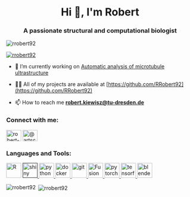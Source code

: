 <h1 align="center">Hi 👋, I'm Robert</h1>
<h3 align="center">A passionate structural and computational biologist</h3>

<p align="left"> <img src="https://komarev.com/ghpvc/?username=rrobert92&label=Profile%20views&color=0e75b6&style=flat" alt="rrobert92" /> </p>

<p align="left"> <a href="https://github.com/ryo-ma/github-profile-trophy"><img src="https://github-profile-trophy.vercel.app/?username=rrobert92" alt="rrobert92" /></a> </p>

- 🔭 I’m currently working on [Automatic analysis of microtubule ultrastructure](https://github.com/RRobert92/MT_Analysis)

- 👨‍💻 All of my projects are available at [https://github.com/RRobert92](https://github.com/RRobert92)

- 📫 How to reach me **robert.kiewisz@tu-dresden.de**

<p align="left">
<h3 align="left">Connect with me:</h3>
<a href="https://linkedin.com/in/robert-kiewisz" target="blank"><img align="center" src="https://cdn.jsdelivr.net/npm/simple-icons@3.0.1/icons/linkedin.svg" alt="robert-kiewisz" height="30" width="40" /></a>
<a href="https://instagram.com/@artscience_kerth" target="blank"><img align="center" src="https://cdn.jsdelivr.net/npm/simple-icons@3.0.1/icons/instagram.svg" alt="@artscience_kerth" height="30" width="40" /></a>
</p>

<h3 align="left">Languages and Tools:</h3>
<p align="left"> <img src="https://upload.wikimedia.org/wikipedia/commons/thumb/1/1b/R_logo.svg/1280px-R_logo.svg.png" alt="R" width="40" height="40"/> </a> <a href="" target="_blank"> <img src="https://www.rstudio.com/wp-content/uploads/2014/04/shiny.png" alt="shiny" width="40" height="40"/> </a> <a href="" target="_blank"><a href="https://www.python.org" target="_blank"> <img src="https://devicons.github.io/devicon/devicon.git/icons/python/python-original.svg" alt="python" width="40" height="40"/> </a> <a href="" target="_blank"> <a href="https://www.docker.com/" target="_blank"> <img src="https://devicons.github.io/devicon/devicon.git/icons/docker/docker-original-wordmark.svg" alt="docker" width="40" height="40"/> </a> <a href="https://git-scm.com/" target="_blank"> <img src="https://www.vectorlogo.zone/logos/git-scm/git-scm-icon.svg" alt="git" width="40" height="40"/> </a> <a href="https://www.adobe.com/in/products/illustrator.html" target="_blank"> <img src="https://damassets.autodesk.net/content/dam/autodesk/www/products/responsive-imagery/responsive-badges-free-trial/2020/fusion-360-icon-128px-hd.png" alt="Fusion360" width="40" height="40"/> </a> <a href="https://pytorch.org/" target="_blank"> <img src="https://www.vectorlogo.zone/logos/pytorch/pytorch-icon.svg" alt="pytorch" width="40" height="40"/> </a> <a href="https://www.tensorflow.org" target="_blank"> <img src="https://www.vectorlogo.zone/logos/tensorflow/tensorflow-icon.svg" alt="tensorflow" width="40" height="40"/> </a> <img src="https://download.blender.org/branding/community/blender_community_badge_white.svg" alt="blender" width="40" height="40"/> </a></p>

<p><img align="left" src="https://github-readme-stats.vercel.app/api/top-langs/?username=rrobert92&layout=compact" alt="rrobert92" /></p>

<p>&nbsp;<img align="center" src="https://github-readme-stats.vercel.app/api?username=rrobert92&show_icons=true" alt="rrobert92" /></p>
